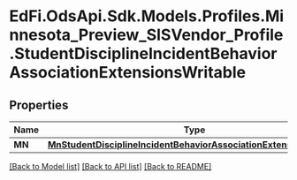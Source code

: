 # EdFi.OdsApi.Sdk.Models.Profiles.Minnesota_Preview_SISVendor_Profile.StudentDisciplineIncidentBehaviorAssociationExtensionsWritable

## Properties

Name | Type | Description | Notes
------------ | ------------- | ------------- | -------------
**MN** | [**MnStudentDisciplineIncidentBehaviorAssociationExtensionWritable**](MnStudentDisciplineIncidentBehaviorAssociationExtensionWritable.md) |  | [optional] 

[[Back to Model list]](../README.md#documentation-for-models) [[Back to API list]](../README.md#documentation-for-api-endpoints) [[Back to README]](../README.md)

